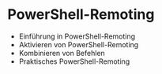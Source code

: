 # PowerShell-Remoting
- Einführung in PowerShell-Remoting
- Aktivieren von PowerShell-Remoting
- Kombinieren von Befehlen
- Praktisches PowerShell-Remoting
